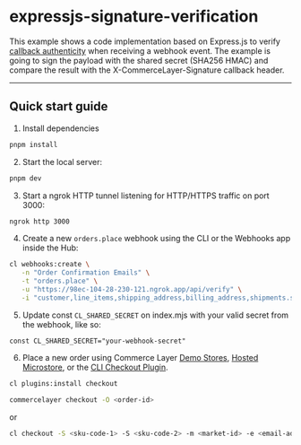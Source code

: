 # expressjs-signature-verification

This example shows a code implementation based on Express.js to verify [callback authenticity](https://docs.commercelayer.io/core/callbacks-security) when receiving a webhook event. The example is going to sign the payload with the shared secret (SHA256 HMAC) and compare the result with the X-CommerceLayer-Signature callback header.

---

## Quick start guide

1. Install dependencies

```bash
pnpm install
```

2. Start the local server:

```bash
pnpm dev
```

3. Start a ngrok HTTP tunnel listening for HTTP/HTTPS traffic on port 3000:

```bash
ngrok http 3000
```

4. Create a new `orders.place` webhook using the CLI or the Webhooks app inside the Hub:

```bash
cl webhooks:create \
   -n "Order Confirmation Emails" \
   -t "orders.place" \
   -u "https://98ec-104-28-230-121.ngrok.app/api/verify" \
   -i "customer,line_items,shipping_address,billing_address,shipments.shipping_method,payment_method,payment_source,market"
```

5. Update const `CL_SHARED_SECRET` on index.mjs with your valid secret from the webhook, like so:

```text
const CL_SHARED_SECRET="your-webhook-secret"
```

6. Place a new order using Commerce Layer [Demo Stores](https://github.com/commercelayer/demo-store), [Hosted Microstore](https://github.com/commercelayer/commercelayer-microstore), or the [CLI Checkout Plugin](https://github.com/commercelayer/commercelayer-cli-plugin-checkout).

```bash
cl plugins:install checkout
```

```bash
commercelayer checkout -O <order-id>
```

or

```bash
cl checkout -S <sku-code-1> -S <sku-code-2> -m <market-id> -e <email-address>
```

